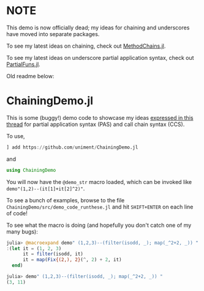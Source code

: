 # NOTE

This demo is now officially dead; my ideas for chaining and underscores have moved into separate packages.

To see my latest ideas on chaining, check out [MethodChains.jl](https://github.com/uniment/MethodChains.jl).

To see my latest ideas on underscore partial application syntax, check out [PartialFuns.jl](https://github.com/uniment/PartialFuns.jl).

Old readme below:

# ChainingDemo.jl

This is some (buggy!) demo code to showcase my ideas [expressed in this thread](https://discourse.julialang.org/t/fixing-the-piping-chaining-partial-application-issue-rev-2/90408/31) for partial application syntax (PAS) and call chain syntax (CCS).

To use,

```julia
] add https://github.com/uniment/ChainingDemo.jl
```

and 

```julia
using ChainingDemo
```

You will now have the `@demo_str` macro loaded, which can be invoked like `demo"(1,2)--(it[1]+it[2]^2)"`.

To see a bunch of examples, browse to the file `ChainingDemo/src/demo_code_runthese.jl` and hit `SHIFT+ENTER` on each line of code!

To see what the macro is doing (and hopefully you don't catch one of my many bugs):
```julia
julia> @macroexpand demo" (1,2,3)--(filter(isodd, _); map(_^2+2, _)) "
:(let it = (1, 2, 3)
      it = filter(isodd, it)
      it = map(Fix{(2,), 2}(^, 2) + 2, it)
  end)

julia> demo" (1,2,3)--(filter(isodd, _); map(_^2+2, _)) "
(3, 11)
```